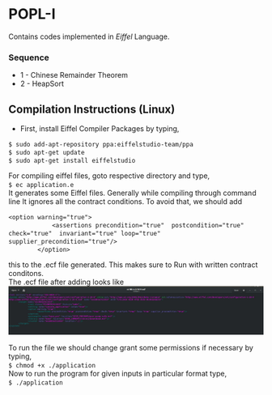# POPL-I  
Contains codes implemented in *Eiffel* Language.  

### Sequence  
- 1 - Chinese Remainder Theorem
- 2 - HeapSort

## Compilation Instructions (Linux)   

- First, install Eiffel Compiler Packages by typing,  
``` 
$ sudo add-apt-repository ppa:eiffelstudio-team/ppa
$ sudo apt-get update 
$ sudo apt-get install eiffelstudio
```  
For compiling eiffel files, goto respective directory and type,  
`$ ec application.e`  
It generates some Eiffel files. Generally while compiling through command line It ignores all the contract conditions. To avoid that, we should add  
```
<option warning="true">
			<assertions precondition="true"  postcondition="true" check="true"  invariant="true" loop="true" supplier_precondition="true"/>
		</option>
```  
this to the .ecf file generated. This makes sure to Run with written contract conditons.  
The .ecf file after adding looks like ![Compilation instructions](https://github.com/akashtadwai/IITH-BTech-ES-Courses/blob/master/SEM-3/Principles%20of%20Programming%20Languages-I/comilation%20instructions.jpg)

To run the file we should change grant some permissions if necessary by typing,  
`$ chmod +x ./application`  
Now to run the program for given inputs in particular format type,  
`$ ./application`  
